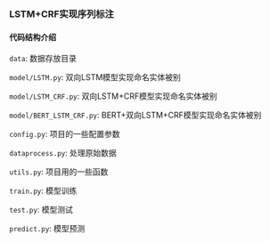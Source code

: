 ### LSTM+CRF实现序列标注

#### 代码结构介绍

`data`: 数据存放目录

`model/LSTM.py`: 双向LSTM模型实现命名实体被别

`model/LSTM_CRF.py`: 双向LSTM+CRF模型实现命名实体被别

`model/BERT_LSTM_CRF.py`: BERT+双向LSTM+CRF模型实现命名实体被别

`config.py`: 项目的一些配置参数

`dataprocess.py`: 处理原始数据

`utils.py`: 项目用的一些函数

`train.py`: 模型训练

`test.py`: 模型测试

`predict.py`: 模型预测